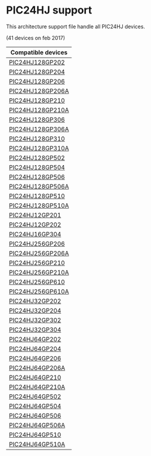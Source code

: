 # PIC24HJ support

This architecture support file handle all PIC24HJ devices.

(41 devices on feb 2017)

|Compatible devices|
|---------|
|[PIC24HJ128GP202](http://microchip.com/PIC24HJ128GP202)|
|[PIC24HJ128GP204](http://microchip.com/PIC24HJ128GP204)|
|[PIC24HJ128GP206](http://microchip.com/PIC24HJ128GP206)|
|[PIC24HJ128GP206A](http://microchip.com/PIC24HJ128GP206A)|
|[PIC24HJ128GP210](http://microchip.com/PIC24HJ128GP210)|
|[PIC24HJ128GP210A](http://microchip.com/PIC24HJ128GP210A)|
|[PIC24HJ128GP306](http://microchip.com/PIC24HJ128GP306)|
|[PIC24HJ128GP306A](http://microchip.com/PIC24HJ128GP306A)|
|[PIC24HJ128GP310](http://microchip.com/PIC24HJ128GP310)|
|[PIC24HJ128GP310A](http://microchip.com/PIC24HJ128GP310A)|
|[PIC24HJ128GP502](http://microchip.com/PIC24HJ128GP502)|
|[PIC24HJ128GP504](http://microchip.com/PIC24HJ128GP504)|
|[PIC24HJ128GP506](http://microchip.com/PIC24HJ128GP506)|
|[PIC24HJ128GP506A](http://microchip.com/PIC24HJ128GP506A)|
|[PIC24HJ128GP510](http://microchip.com/PIC24HJ128GP510)|
|[PIC24HJ128GP510A](http://microchip.com/PIC24HJ128GP510A)|
|[PIC24HJ12GP201](http://microchip.com/PIC24HJ12GP201)|
|[PIC24HJ12GP202](http://microchip.com/PIC24HJ12GP202)|
|[PIC24HJ16GP304](http://microchip.com/PIC24HJ16GP304)|
|[PIC24HJ256GP206](http://microchip.com/PIC24HJ256GP206)|
|[PIC24HJ256GP206A](http://microchip.com/PIC24HJ256GP206A)|
|[PIC24HJ256GP210](http://microchip.com/PIC24HJ256GP210)|
|[PIC24HJ256GP210A](http://microchip.com/PIC24HJ256GP210A)|
|[PIC24HJ256GP610](http://microchip.com/PIC24HJ256GP610)|
|[PIC24HJ256GP610A](http://microchip.com/PIC24HJ256GP610A)|
|[PIC24HJ32GP202](http://microchip.com/PIC24HJ32GP202)|
|[PIC24HJ32GP204](http://microchip.com/PIC24HJ32GP204)|
|[PIC24HJ32GP302](http://microchip.com/PIC24HJ32GP302)|
|[PIC24HJ32GP304](http://microchip.com/PIC24HJ32GP304)|
|[PIC24HJ64GP202](http://microchip.com/PIC24HJ64GP202)|
|[PIC24HJ64GP204](http://microchip.com/PIC24HJ64GP204)|
|[PIC24HJ64GP206](http://microchip.com/PIC24HJ64GP206)|
|[PIC24HJ64GP206A](http://microchip.com/PIC24HJ64GP206A)|
|[PIC24HJ64GP210](http://microchip.com/PIC24HJ64GP210)|
|[PIC24HJ64GP210A](http://microchip.com/PIC24HJ64GP210A)|
|[PIC24HJ64GP502](http://microchip.com/PIC24HJ64GP502)|
|[PIC24HJ64GP504](http://microchip.com/PIC24HJ64GP504)|
|[PIC24HJ64GP506](http://microchip.com/PIC24HJ64GP506)|
|[PIC24HJ64GP506A](http://microchip.com/PIC24HJ64GP506A)|
|[PIC24HJ64GP510](http://microchip.com/PIC24HJ64GP510)|
|[PIC24HJ64GP510A](http://microchip.com/PIC24HJ64GP510A)|

